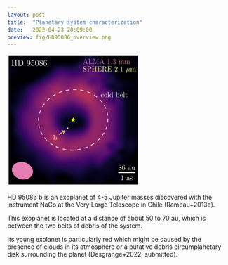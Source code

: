 ```yaml
---
layout: post
title:  "Planetary system characterization"
date:   2022-04-23 20:09:00
preview: fig/HD95086_overview.png
---
```


<img src="HD95086_overview.png" width="300" height="300">

HD 95086 b is an exoplanet of 4-5 Jupiter masses discovered with the instrument NaCo at the Very Large Telescope in Chile (Rameau+2013a).

This exoplanet is located at a distance of about 50 to 70 au, which is between the two belts of debris of the system.

Its young exolanet is particularly red which might be caused by the presence of clouds in its atmosphere or a putative debris circumplanetary disk surrounding the planet (Desgrange+2022, submitted).

